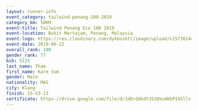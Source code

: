```yaml
--- 
layout: runner-info 
event_category: tailwind-penang-100-2019 
category_km: 50KM 
event-title: Tailwind Penang Eco 100 2019 
event-location: Bukit Mertajam, Penang, Malaysia 
event-logo: https://res.cloudinary.com/dykbosktl/image/upload/v1573614442/Logo/Logo_gqlzi3.jpg 
event-date: 2019-06-22 
overall_rank: 109
gender_rank: 77
bib: 5115
last_name: Tham
first_name: Karm Sum
gender: Male
nationality: MAS
city: Klang
finish: 15-53-13
certificate: https-//drive.google.com/file/d/1dDrddGdYJ52QVu4KbPI4Sllv-Tk4Utps/view?usp=sharing
--- 
```

